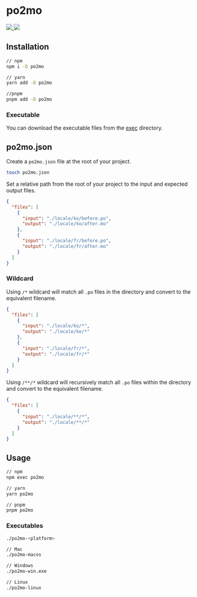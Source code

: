 # po2mo

<p align="left">
  <a href="https://npm.im/po2mo">
    <img src="https://badgen.net/npm/v/po2mo">
  </a>

  <a href="https://github.com/devjiwonchoi/po2mo/actions?workflow=CI">
    <img src="https://github.com/devjiwonchoi/po2mo/actions/workflows/node_ci.yml/badge.svg">
  </a>
</p>

## Installation

```bash
// npm
npm i -D po2mo

// yarn
yarn add -D po2mo

//pnpm
pnpm add -D po2mo
```

### Executable

You can download the executable files from the [exec](https://github.com/devjiwonchoi/po2mo/tree/main/exec) directory.

## po2mo.json

Create a `po2mo.json` file at the root of your project.

```bash
touch po2mo.json
```

Set a relative path from the root of your project to the input and expected output files.

```json
{
  "files": [
    {
      "input": "./locale/ko/before.po",
      "output": "./locale/ko/after.mo"
    },
    {
      "input": "./locale/fr/before.po",
      "output": "./locale/fr/after.mo"
    }
  ]
}
```

### Wildcard

Using `/*` wildcard will match all `.po` files in the directory and convert to the equivalent filename.

```json
{
  "files": [
    {
      "input": "./locale/ko/*",
      "output": "./locale/ko/*"
    },
    {
      "input": "./locale/fr/*",
      "output": "./locale/fr/*"
    }
  ]
}
```

Using `/**/*` wildcard will recursively match all `.po` files within the directory and convert to the equivalent filename.

```json
{
  "files": [
    {
      "input": "./locale/**/*",
      "output": "./locale/**/*"
    }
  ]
}
```

## Usage

```bash
// npm
npm exec po2mo

// yarn
yarn po2mo

// pnpm
pnpm po2mo
```

### Executables

```bash
./po2mo-<platform>

// Mac
./po2mo-macos

// Windows
./po2mo-win.exe

// Linux
./po2mo-linux
```
